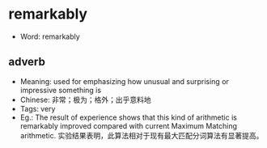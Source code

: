 # remarkably

- Word: remarkably

## adverb

- Meaning: used for emphasizing how unusual and surprising or impressive something is
- Chinese: 非常；极为；格外；出乎意料地
- Tags: very
- Eg.: The result of experience shows that this kind of arithmetic is remarkably improved compared with current Maximum Matching arithmetic. 实验结果表明，此算法相对于现有最大匹配分词算法有显著提高。

